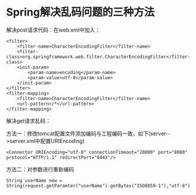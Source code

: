 # Spring解决乱码问题的三种方法
解决post请求代码：在web.xml中加入：
```
<filter>
	<filter-name>CharacterEncodingFilter</filter-name>
	<filter-class>org.springframework.web.filter.CharacterEncodingFilter</filter-class>
	<init-param>
		<param-name>encoding</param-name>
		<param-value>utf-8</param-value>
	</init-param>
</filter>
<filter-mapping>
	<filter-name>CharacterEncodingFilter</filter-name>
	<url-pattern>/*</url-pattern>
</filter-mapping>

```

解决get请求乱码：

方法一：修改tomcat配置文件添加编码与工程编码一致，如下(server-->server.xml中配置URIEncoding)
```
<Connector URIEncoding="utf-8" connectionTimeout="20000" port="8080" protocol="HTTP/1.1" redirectPort="8443"/>
```

方法二：对参数进行重新编码
```
String userName new = String(request.getParamter("userName").getBytes("ISO8859-1"),"utf-8")

```